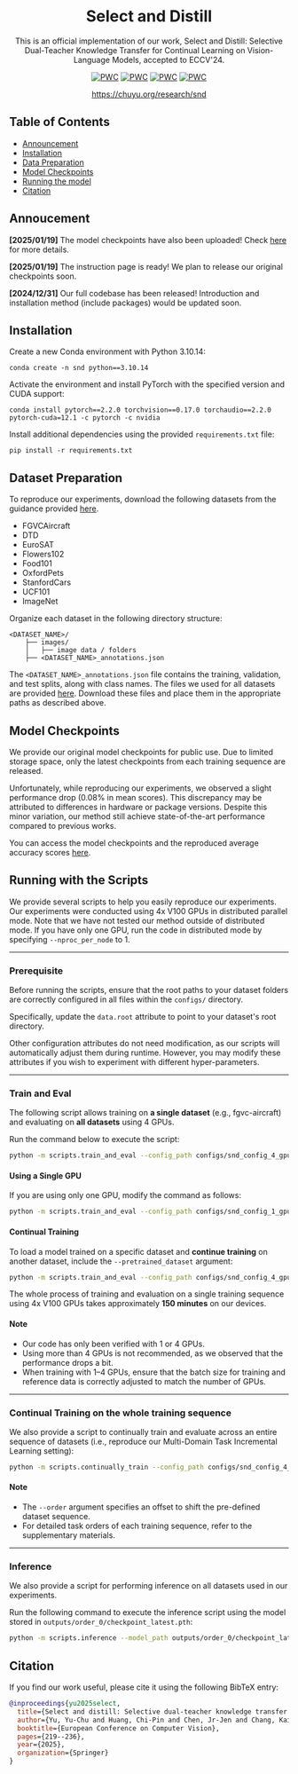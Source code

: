 <div align="center">

# Select and Distill

This is an official implementation of our work, Select and Distill: Selective Dual-Teacher Knowledge Transfer for Continual Learning on Vision-Language Models, accepted to ECCV'24.
  
[![PWC](https://img.shields.io/badge/arXiv-2403.09296-b31b1b)](https://arxiv.org/abs/2403.09296)
[![PWC](https://img.shields.io/badge/ECCV%202024-PDF-FACE27)](https://www.ecva.net/papers/eccv_2024/papers_ECCV/papers/03759.pdf)
[![PWC](https://img.shields.io/badge/ECCV%202024-Supp-7DCBFF)](https://www.ecva.net/papers/eccv_2024/papers_ECCV/papers/03759-supp.pdf)
[![PWC](https://img.shields.io/badge/ECCV%202024-Bibtex-CB8CEA)](#citation)

https://chuyu.org/research/snd


</div>


## Table of Contents
- [Announcement](#announcement)
- [Installation](#install)
- [Data Preparation](#data)
- [Model Checkpoints](#checkpoints)
- [Running the model](#run)
- [Citation](#citation)

<a name="announcement"></a>
## Annoucement

**[2025/01/19]** The model checkpoints have also been uploaded! Check [here](#checkpoints) for more details.

**[2025/01/19]** The instruction page is ready! We plan to release our original checkpoints soon.

**[2024/12/31]** Our full codebase has been released! Introduction and installation method (include packages) would be updated soon.

<a name="install"></a>
## Installation

Create a new Conda environment with Python 3.10.14:

```
conda create -n snd python==3.10.14
```

Activate the environment and install PyTorch with the specified version and CUDA support:

```
conda install pytorch==2.2.0 torchvision==0.17.0 torchaudio==2.2.0 pytorch-cuda=12.1 -c pytorch -c nvidia
```

Install additional dependencies using the provided `requirements.txt` file:

```
pip install -r requirements.txt
```

<a name="data"></a>
## Dataset Preparation

To reproduce our experiments, download the following datasets from the guidance provided [here](https://github.com/KaiyangZhou/CoOp/blob/main/DATASETS.md).

- FGVCAircraft
- DTD
- EuroSAT
- Flowers102
- Food101
- OxfordPets
- StanfordCars
- UCF101
- ImageNet


Organize each dataset in the following directory structure:

```
<DATASET_NAME>/
    ├── images/
    │   ├── image data / folders
    ├── <DATASET_NAME>_annotations.json
```

The `<DATASET_NAME>_annotations.json` file contains the training, validation, and test splits, along with class names. The files we used for all datasets are provided [here](https://drive.google.com/drive/folders/144OIxusHyB8tRtlnvVGttCx0UE0ab_bv?usp=sharing). Download these files and place them in the appropriate paths as described above.

<a name="checkpoints"></a>
## Model Checkpoints

We provide our original model checkpoints for public use. Due to limited storage space, only the latest checkpoints from each training sequence are released.

Unfortunately, while reproducing our experiments, we observed a slight performance drop (0.08% in mean scores). This discrepancy may be attributed to differences in hardware or package versions. Despite this minor variation, our method still achieve state-of-the-art performance compared to previous works.

You can access the model checkpoints and the reproduced average accuracy scores [here](https://drive.google.com/drive/folders/1V4rubgQsq-e9ydHbiEs5BtwnySJwghOG?usp=sharing).

<a name="run"></a>
## Running with the Scripts

We provide several scripts to help you easily reproduce our experiments. Our experiments were conducted using 4x V100 GPUs in distributed parallel mode. Note that we have not tested our method outside of distributed mode. If you have only one GPU, run the code in distributed mode by specifying `--nproc_per_node` to 1.

---

### Prerequisite

Before running the scripts, ensure that the root paths to your dataset folders are correctly configured in all files within the `configs/` directory.

Specifically, update the `data.root` attribute to point to your dataset's root directory.

Other configuration attributes do not need modification, as our scripts will automatically adjust them during runtime. However, you may modify these attributes if you wish to experiment with different hyper-parameters.

---

### Train and Eval

The following script allows training on **a single dataset** (e.g., fgvc-aircraft) and evaluating on **all datasets** using 4 GPUs.

Run the command below to execute the script:

```sh
python -m scripts.train_and_eval --config_path configs/snd_config_4_gpus.yaml --dataset fgvc-aircraft --distributed --nproc_per_node 4
```

#### Using a Single GPU

If you are using only one GPU, modify the command as follows:

```sh
python -m scripts.train_and_eval --config_path configs/snd_config_1_gpu.yaml --dataset fgvc-aircraft --distributed --nproc_per_node 1
```

#### Continual Training

To load a model trained on a specific dataset and **continue training** on another dataset, include the `--pretrained_dataset` argument:

```sh
python -m scripts.train_and_eval --config_path configs/snd_config_4_gpus.yaml --pretrained_dataset fgvc-aircraft --dataset dtd --distributed --nproc_per_node 4
```

The whole process of training and evaluation on a single training sequence using 4x V100 GPUs takes approximately **150 minutes** on our devices.

#### Note

- Our code has only been verified with 1 or 4 GPUs.
- Using more than 4 GPUs is not recommended, as we observed that the performance drops a bit.
- When training with 1–4 GPUs, ensure that the batch size for training and reference data is correctly adjusted to match the number of GPUs.

---

### Continual Training on the whole training sequence

We also provide a script to continually train and evaluate across an entire sequence of datasets (i.e., reproduce our Multi-Domain Task Incremental Learning setting):

```sh
python -m scripts.continually_train --config_path configs/snd_config_4_gpus.yaml --order 0 --distributed --nproc_per_node 4
```

#### Note

- The `--order` argument specifies an offset to shift the pre-defined dataset sequence.
- For detailed task orders of each training sequence, refer to the supplementary materials.

---

### Inference

We also provide a script for performing inference on all datasets used in our experiments.

Run the following command to execute the inference script using the model stored in `outputs/order_0/checkpoint_latest.pth`:

```sh
python -m scripts.inference --model_path outputs/order_0/checkpoint_latest.pth
```

<a name="citation"></a>
## Citation

If you find our work useful, please cite it using the following BibTeX entry:

```bibtex
@inproceedings{yu2025select,
  title={Select and distill: Selective dual-teacher knowledge transfer for continual learning on vision-language models},
  author={Yu, Yu-Chu and Huang, Chi-Pin and Chen, Jr-Jen and Chang, Kai-Po and Lai, Yung-Hsuan and Yang, Fu-En and Wang, Yu-Chiang Frank},
  booktitle={European Conference on Computer Vision},
  pages={219--236},
  year={2025},
  organization={Springer}
}
```
